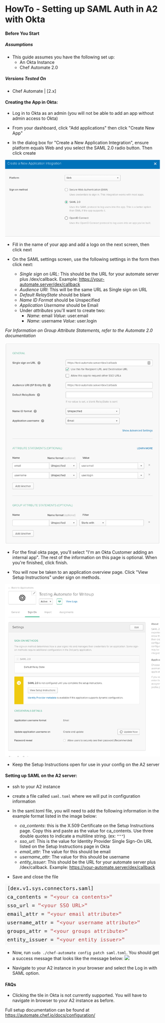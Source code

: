 # HowTo - Setting up SAML Auth in A2 with Okta

#### Before You Start
##### Assumptions
- This guide assumes you have the following set up:
    - An Okta Instance
    - Chef Automate 2.0

##### Versions Tested On
- Chef Automate | [2.x]

#### Creating the App in Okta: 
- Log in to Okta as an admin (you will not be able to add an app without admin access to Okta)

- From your dashboard, click "Add applications" then click "Create New App"

- In the dialog box for "Create a New Application Integration", ensure platform equals Web and you select the SAML 2.0 radio button. Then click create

![](../images/A2SamlWithOkta/new-app-dialog.png)

- Fill in the name of your app and add a logo on the next screen, then click next

- On the SAML settings screen, use the following settings in the form then click next: 
    - *Single sign on URL*: This should be the URL for your automate server plus /dex/callback. Example: https://your-automate.server/dex/callback 
    - *Audience URI*: This will be the same URL as Single sign on URL
    - *Default RelayState* should be blank
    - *Name ID Format* should be Unspecified
    - *Application Username* should be Email
    - Under *attributes* you'll want to create two:
        - *Name*: email  *Value*: user.email
        - *Name*: username    *Value*: user.login

*_For Information on Group Attribute Statements, refer to the Automate 2.0 documentation_*

![](../images/A2SamlWithOkta/saml-settings-okta.png)

- For the final okta page, you'll select "I'm an Okta Customer adding an internal app". The rest of the information on this page is optional. When you're finished, click finish. 

- You will now be taken to an application overview page. Click "View Setup Instructions" under sign on methods.

![](../images/A2SamlWithOkta/application-overview.png)

- Keep the Setup Instructions open for use in your config on the A2 server

#### Setting up SAML on the A2 server: 
- ssh to your A2 instance
- create a file called `saml.toml` where we will put in configuration information
- In the saml.toml file, you will need to add the following information in the example format listed in the image below: 
    - *ca_contents*: this is the X.509 Certificate on the Setup Instructions page. Copy this and paste as the value for ca_contents. Use three double quotes to indicate a multiline string. (ex: `"""`)
    - *sso_url*: This is the value for Identity Provider Single Sign-On URL listed on the Setup Instructions page in Okta
    - *email_attr*: The value for this should be email
    - *username_attr*: The value for this should be username
    - *entity_issuer*: This should be the URL for your automate server plus /dex/callback. Example: https://your-automate.server/dex/callback

- Save and close the file

![](../images/A2SamlWithOkta/saml-toml-format.png)

- Now, run `sudo ./chef-automate config patch saml.toml`. You should get a success message that looks like the message below:
![](../images/A2SamlWithOkta/dpatch-success.png)

- Navigate to your A2 instance in your browser and select the Log in with SAML option.

#### FAQs
- Clicking the tile in Okta is not currently supported. You will have to navigate in browser to your A2 instance as before. 

Full setup documentation can be found at https://automate.chef.io/docs/configuration/ 
